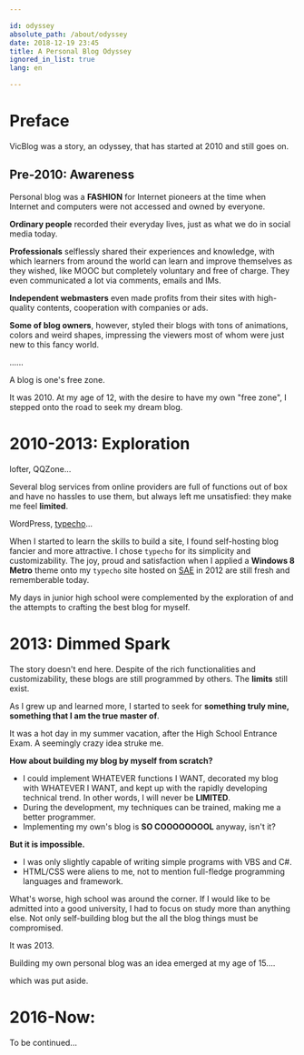 ```yaml
---

id: odyssey
absolute_path: /about/odyssey
date: 2018-12-19 23:45
title: A Personal Blog Odyssey
ignored_in_list: true
lang: en

---
```


# Preface

VicBlog was a story, an odyssey, that has started at 2010 and still goes on.

## Pre-2010: Awareness

Personal blog was a **FASHION** for Internet pioneers at the time when Internet and computers were not accessed and owned by everyone.

**Ordinary people** recorded their everyday lives, just as what we do in social media today.

**Professionals** selflessly shared their experiences and knowledge, with which learners from around the world can learn and improve themselves as they wished, like MOOC but completely voluntary and free of charge. They even communicated a lot via comments, emails and IMs.

**Independent webmasters** even made profits from their sites with high-quality contents, cooperation with companies or ads.

**Some of blog owners**, however, styled their blogs with tons of animations, colors and weird shapes, impressing the viewers most of whom were just new to this fancy world.

......

A blog is one's free zone.

It was 2010. At my age of 12, with the desire to have my own "free zone", I stepped onto the road to seek my dream blog.

# 2010-2013: Exploration

lofter, QQZone...

Several blog services from online providers are full of functions out of box and have no hassles to use them, but always left me unsatisfied: they make me feel **limited**.

WordPress, [typecho](http://typecho.org/)...

When I started to learn the skills to build a site,  I found self-hosting blog fancier and more attractive. I chose `typecho` for its simplicity and customizability. The joy, proud and satisfaction when I applied a **Windows 8 Metro** theme onto my `typecho` site hosted on [SAE](https://sae.sina.com.cn/?m=dashboard) in 2012 are still fresh and rememberable today.

My days in junior high school were complemented by the exploration of and the attempts to crafting the best blog for myself.

# 2013: Dimmed Spark

The story doesn't end here. Despite of the rich functionalities and customizability, these blogs are still programmed by others. The **limits** still exist.

As I grew up and learned more, I started to seek for **something truly mine, something that I am the true master of**.

It was a hot day in my summer vacation, after the High School Entrance Exam. A seemingly crazy idea struke me.

**How about building my blog by myself from scratch?**

- I could implement WHATEVER functions I WANT, decorated my blog with WHATEVER I WANT, and kept up with the rapidly developing technical trend. In other words, I will never be **LIMITED**.
- During the development, my techniques can be trained, making me a better programmer.
- Implementing my own's blog is **SO COOOOOOOOL** anyway, isn't it?

**But it is impossible.**

- I was only slightly capable of writing simple programs with VBS and C#.
- HTML/CSS were aliens to me, not to mention full-fledge programming languages and framework.

What's worse, high school was around the corner. If I would like to be admitted into a good university, I had to focus on study more than anything else. Not only self-building blog but the all the blog things must be compromised.

It was 2013.

Building my own personal blog was an idea emerged at my age of 15....

which was put aside.

# 2016-Now:

To be continued...
